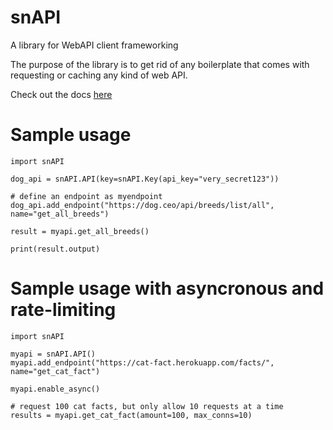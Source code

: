 # snAPI
A library for WebAPI client frameworking

The purpose of the library is to get rid of any boilerplate that comes with requesting or caching any kind of web API.

Check out the docs [here](https://pysnapi.readthedocs.io/en/latest/basic_usage.html)

# Sample usage

```
import snAPI

dog_api = snAPI.API(key=snAPI.Key(api_key="very_secret123"))

# define an endpoint as myendpoint
dog_api.add_endpoint("https://dog.ceo/api/breeds/list/all", name="get_all_breeds")

result = myapi.get_all_breeds()

print(result.output)
```

# Sample usage with asyncronous and rate-limiting
```
import snAPI

myapi = snAPI.API()
myapi.add_endpoint("https://cat-fact.herokuapp.com/facts/", name="get_cat_fact")

myapi.enable_async()

# request 100 cat facts, but only allow 10 requests at a time
results = myapi.get_cat_fact(amount=100, max_conns=10)
```
